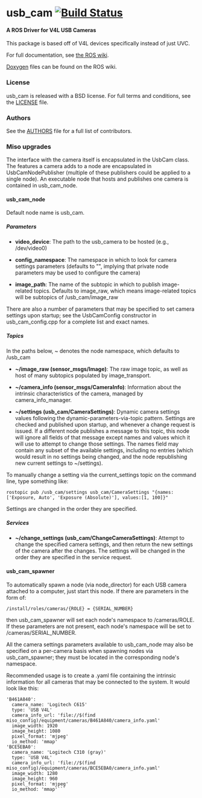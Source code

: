 usb_cam [![Build Status](https://api.travis-ci.org/bosch-ros-pkg/usb_cam.png)](https://travis-ci.org/bosch-ros-pkg/usb_cam)
=======

#### A ROS Driver for V4L USB Cameras
This package is based off of V4L devices specifically instead of just UVC.

For full documentation, see [the ROS wiki](http://ros.org/wiki/usb_cam).

[Doxygen](http://docs.ros.org/indigo/api/usb_cam/html/) files can be found on the ROS wiki.

### License
usb_cam is released with a BSD license. For full terms and conditions, see the [LICENSE](LICENSE) file.

### Authors
See the [AUTHORS](AUTHORS.md) file for a full list of contributors.

### Miso upgrades

The interface with the camera itself is encapsulated in the UsbCam class.  The features a camera adds to a node are encapsulated in UsbCamNodePublisher (multiple of these publishers could be applied to a single node).  An executable node that hosts and publishes one camera is contained in usb_cam_node.

#### usb_cam_node

Default node name is usb_cam.

##### Parameters
* **video_device**: The path to the usb_camera to be hosted (e.g., /dev/video0)

* **config_namespace**: The namespace in which to look for camera settings parameters (defaults to "", implying that private node parameters may be used to configure the camera)

* **image_path**: The name of the subtopic in which to publish image-related topics.  Defaults to image_raw, which means image-related topics will be subtopics of /usb_cam/image_raw

There are also a number of parameters that may be specified to set camera settings upon startup; see the UsbCamConfig constructor in usb_cam_config.cpp for a complete list and exact names.

##### Topics
In the paths below, ~ denotes the node namespace, which defaults to /usb_cam

* **~/image_raw (sensor_msgs/Image)**: The raw image topic, as well as host of many subtopics populated by image_transport.

* **~/camera_info (sensor_msgs/CameraInfo)**: Information about the intrinsic characteristics of the camera, managed by camera_info_manager.

* **~/settings (usb_cam/CameraSettings)**: Dynamic camera settings values following the dynamic-parameters-via-topic pattern.  Settings are checked and published upon startup, and whenever a change request is issued.  If a different node publishes a message to this topic, this node will ignore all fields of that message except names and values which it will use to attempt to change those settings.  The names field may contain any subset of the available settings, including no entries (which would result in no settings being changed, and the node republishing new current settings to ~/settings).

To manually change a setting via the current_settings topic on the command line, type something like:

```rostopic pub /usb_cam/settings usb_cam/CameraSettings "{names:['Exposure, Auto', 'Exposure (Absolute)'], values:[1, 100]}"```

Settings are changed in the order they are specified.

##### Services
* **~/change_settings (usb_cam/ChangeCameraSettings)**: Attempt to change the specified camera settings, and then return the new settings of the camera after the changes.  The settings will be changed in the order they are specified in the service request.

#### usb_cam_spawner

To automatically spawn a node (via node_director) for each USB camera attached to a computer, just start this node.  If there are parameters in the form of:

```/install/roles/cameras/{ROLE} = {SERIAL_NUMBER}```

then usb_cam_spawner will set each node's namespace to /cameras/ROLE.  If these parameters are not present, each node's namespace will be set to /cameras/SERIAL_NUMBER.

All the camera settings parameters available to usb_cam_node may also be specified on a per-camera basis when spawning nodes via usb_cam_spawner; they must be located in the corresponding node's namespace.

Recommended usage is to create a .yaml file containing the intrinsic information for all cameras that may be connected to the system.  It would look like this:

```
'B461A840':
  camera_name: 'Logitech C615'
  type: 'USB V4L'
  camera_info_url: 'file://$(find miso_config)/equipment/cameras/B461A840/camera_info.yaml'
  image_width: 1920
  image_height: 1080
  pixel_format: 'mjpeg'
  io_method: 'mmap'
'BCE5EBA0':
  camera_name: 'Logitech C310 (gray)'
  type: 'USB V4L'
  camera_info_url: 'file://$(find miso_config)/equipment/cameras/BCE5EBA0/camera_info.yaml'
  image_width: 1280
  image_height: 960
  pixel_format: 'mjpeg'
  io_method: 'mmap'```

